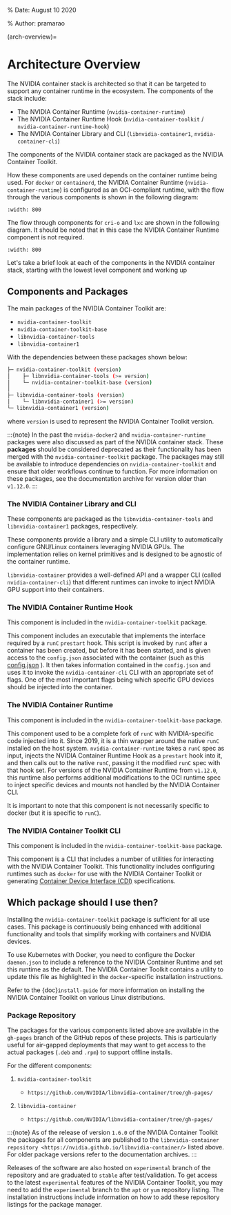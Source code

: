 % Date: August 10 2020

% Author: pramarao

(arch-overview)=

# Architecture Overview

The NVIDIA container stack is architected so that it can be targeted to support any container runtime in the ecosystem.
The components of the stack include:

- The NVIDIA Container Runtime (`nvidia-container-runtime`)
- The NVIDIA Container Runtime Hook (`nvidia-container-toolkit` / `nvidia-container-runtime-hook`)
- The NVIDIA Container Library and CLI (`libnvidia-container1`, `nvidia-container-cli`)

The components of the NVIDIA container stack are packaged as the NVIDIA Container Toolkit.

How these components are used depends on the container runtime being used. For `docker` or `containerd`, the NVIDIA Container Runtime (`nvidia-container-runtime`) is
configured as an OCI-compliant runtime, with the flow through the various components is shown in the following diagram:

```{image} assets/runtime-architecture.png
:width: 800
```

The flow through components for `cri-o` and `lxc` are shown in the following diagram. It should be noted that in this
case the NVIDIA Container Runtime component is not required.

```{image} assets/nvidia-crio-lxc-arch.png
:width: 800
```

Let's take a brief look at each of the components in the NVIDIA container stack, starting
with the lowest level component and working up

## Components and Packages

The main packages of the NVIDIA Container Toolkit are:

- `nvidia-container-toolkit`
- `nvidia-container-toolkit-base`
- `libnvidia-container-tools`
- `libnvidia-container1`

With the dependencies between these packages shown below:

```bash
├─ nvidia-container-toolkit (version)
│    ├─ libnvidia-container-tools (>= version)
│    └─ nvidia-container-toolkit-base (version)
│
├─ libnvidia-container-tools (version)
│    └─ libnvidia-container1 (>= version)
└─ libnvidia-container1 (version)
```

where `version` is used to represent the NVIDIA Container Toolkit version.

:::{note}
In the past the `nvidia-docker2` and `nvidia-container-runtime` packages were also discussed as part of the NVIDIA container stack.
These **packages** should be considered deprecated as their functionality has been merged with the `nvidia-container-toolkit` package.
The packages may still be available to introduce dependencies on `nvidia-container-toolkit` and ensure that older workflows continue to function.
For more information on these packages, see the documentation archive for version older than `v1.12.0`.
:::

### The NVIDIA Container Library and CLI

These components are packaged as the `libnvidia-container-tools` and `libnvidia-container1` packages, respectively.

These components provide a library and a simple CLI utility to automatically configure GNU/Linux containers leveraging NVIDIA GPUs.
The implementation relies on kernel primitives and is designed to be agnostic of the container runtime.

`libnvidia-container` provides a well-defined API and a wrapper CLI (called `nvidia-container-cli`) that different runtimes can invoke to
inject NVIDIA GPU support into their containers.

### The NVIDIA Container Runtime Hook

This component is included in the `nvidia-container-toolkit` package.

This component includes an executable that implements the interface required by a `runC` `prestart` hook. This script is invoked by `runC`
after a container has been created, but before it has been started, and is given access to the `config.json` associated with the container
(such as this [config.json](https://github.com/opencontainers/runtime-spec/blob/master/config.md#configuration-schema-example=) ). It then takes
information contained in the `config.json` and uses it to invoke the `nvidia-container-cli` CLI with an appropriate set of flags. One of the
most important flags being which specific GPU devices should be injected into the container.

### The NVIDIA Container Runtime

This component is included in the `nvidia-container-toolkit-base` package.

This component used to be a complete fork of `runC` with NVIDIA-specific code injected into it. Since 2019, it is a thin wrapper around the native
`runC` installed on the host system. `nvidia-container-runtime` takes a `runC` spec as input, injects the NVIDIA Container Runtime Hook as
a `prestart` hook into it, and then calls out to the native `runC`, passing it the modified `runC` spec with that hook set.
For versions of the NVIDIA Container Runtime from `v1.12.0`, this runtime also performs additional modifications to the OCI runtime spec to inject
specific devices and mounts not handled by the NVIDIA Container CLI.

It is important to note that this component is not necessarily specific to docker (but it is specific to `runC`).

### The NVIDIA Container Toolkit CLI

This component is included in the `nvidia-container-toolkit-base` package.

This component is a CLI that includes a number of utilities for interacting with the NVIDIA Container Toolkit. This functionality includes configuring
runtimes such as `docker` for use with the NVIDIA Container Toolkit or generating [Container Device Interface (CDI)](https://github.com/container-orchestrated-devices/container-device-interface) specifications.

## Which package should I use then?

Installing the `nvidia-container-toolkit` package is sufficient for all use cases. This
package is continuously being enhanced with additional functionality and tools that simplify working with containers and
NVIDIA devices.

To use Kubernetes with Docker, you need to configure the Docker `daemon.json` to include
a reference to the NVIDIA Container Runtime and set this runtime as the default. The NVIDIA Container Toolkit contains a utility to update this file
as highlighted in the `docker`-specific installation instructions.

Refer to the {doc}`install-guide` for more information on installing the NVIDIA Container Toolkit on various Linux distributions.

### Package Repository

The packages for the various components listed above are available in the `gh-pages` branch of the GitHub repos of these projects. This is particularly
useful for air-gapped deployments that may want to get access to the actual packages (`.deb` and `.rpm`) to support offline installs.

For the different components:

1. `nvidia-container-toolkit`

   - `https://github.com/NVIDIA/libnvidia-container/tree/gh-pages/`

2. `libnvidia-container`

   - `https://github.com/NVIDIA/libnvidia-container/tree/gh-pages/`

:::{note}
As of the release of version `1.6.0` of the NVIDIA Container Toolkit the packages for all components are
published to the `libnvidia-container` `repository <https://nvidia.github.io/libnvidia-container/>` listed above. For older package versions refer to the documentation archives.
:::

Releases of the software are also hosted on `experimental` branch of the repository and are graduated to `stable` after test/validation. To get access to the latest
`experimental` features of the NVIDIA Container Toolkit, you may need to add the `experimental` branch to the `apt` or `yum` repository listing. The installation instructions
include information on how to add these repository listings for the package manager.
